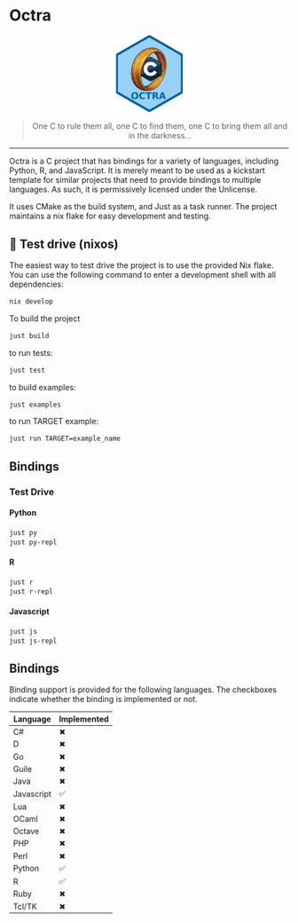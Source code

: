 <p align="center">
    <h1>Octra</h1>
</p>

<p align="center">
  <img src="./assets/octra.png" alt="Logo" style="width: 30%;">
</p>

<p align="center">
<blockquote style="text-align: center;">
  One C to rule them all, one C to find them, one C to bring them all and in the darkness...
</blockquote>
</p>

---


Octra is a C project that has bindings for a variety of languages, including
Python, R, and JavaScript. It is merely meant to be used as a kickstart
template for similar projects that need to provide bindings to multiple
languages. As such, it is permissively licensed under the Unlicense.

It uses CMake as the build system, and Just as a task runner. The project
maintains a nix flake for easy development and testing.


## 🚗 Test drive (nixos)

The easiest way to test drive the project is to use the provided Nix flake. You can
use the following command to enter a development shell with all dependencies:

```bash
nix develop
```

To build the project

```bash
just build
```

to run tests:

```bash
just test
```

to build examples:

```bash
just examples
```

to run TARGET example:

```bash
just run TARGET=example_name
```

## Bindings


### Test Drive


#### Python

```bash
just py
just py-repl
```

#### R

```bash
just r
just r-repl
```

#### Javascript

```bash
just js
just js-repl
```


## Bindings

Binding support is provided for the following languages. The checkboxes
indicate whether the binding is implemented or not.

| Language     | Implemented |
|--------------|-------------|
| C#           | ✖           |
|  D           | ✖           |
|  Go          | ✖           |
|  Guile       | ✖           |
|  Java        | ✖           |
|  Javascript  | ✅          |
|  Lua         | ✖           |
|  OCaml       | ✖           |
|  Octave      | ✖           |
|  PHP         | ✖           |
|  Perl        | ✖           |
|  Python      | ✅          |
|  R           | ✅          |
|  Ruby        | ✖           |
|  Tcl/TK      | ✖           |


